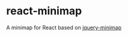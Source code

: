 # react-minimap

A minimap for React based on [jquery-minimap](https://github.com/john-bai/jquery-minimap)